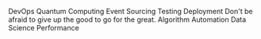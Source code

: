 DevOps Quantum Computing Event Sourcing Testing Deployment Don't be afraid to give up the good to go for the great. Algorithm Automation Data Science Performance
